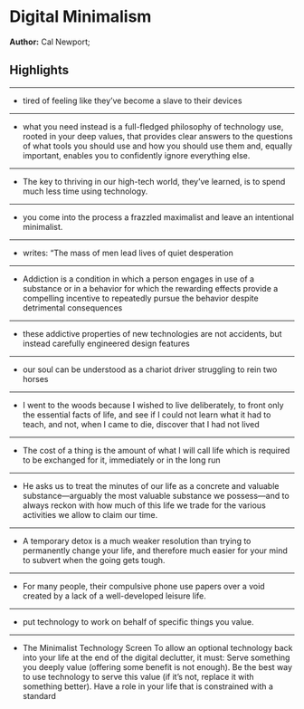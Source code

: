 # Digital Minimalism  
**Author:** Cal Newport;

## Highlights

---

- tired of feeling like they’ve become a slave to their devices

---

- what you need instead is a full-fledged philosophy of technology use, rooted in your deep values, that provides clear answers to the questions of what tools you should use and how you should use them and, equally important, enables you to confidently ignore everything else.

---

- The key to thriving in our high-tech world, they’ve learned, is to spend much less time using technology.

---

- you come into the process a frazzled maximalist and leave an intentional minimalist.

---

- writes: “The mass of men lead lives of quiet desperation

---

- Addiction is a condition in which a person engages in use of a substance or in a behavior for which the rewarding effects provide a compelling incentive to repeatedly pursue the behavior despite detrimental consequences

---

- these addictive properties of new technologies are not accidents, but instead carefully engineered design features

---

- our soul can be understood as a chariot driver struggling to rein two horses

---

- I went to the woods because I wished to live deliberately, to front only the essential facts of life, and see if I could not learn what it had to teach, and not, when I came to die, discover that I had not lived

---

- The cost of a thing is the amount of what I will call life which is required to be exchanged for it, immediately or in the long run

---

- He asks us to treat the minutes of our life as a concrete and valuable substance—arguably the most valuable substance we possess—and to always reckon with how much of this life we trade for the various activities we allow to claim our time. 

---

- A temporary detox is a much weaker resolution than trying to permanently change your life, and therefore much easier for your mind to subvert when the going gets tough.

---

- For many people, their compulsive phone use papers over a void created by a lack of a well-developed leisure life.

---

- put technology to work on behalf of specific things you value.

---

- The Minimalist Technology Screen
To allow an optional technology back into your life at the end of the digital declutter, it must:
Serve something you deeply value (offering some benefit is not enough).
Be the best way to use technology to serve this value (if it’s not, replace it with something better).
Have a role in your life that is constrained with a standard


